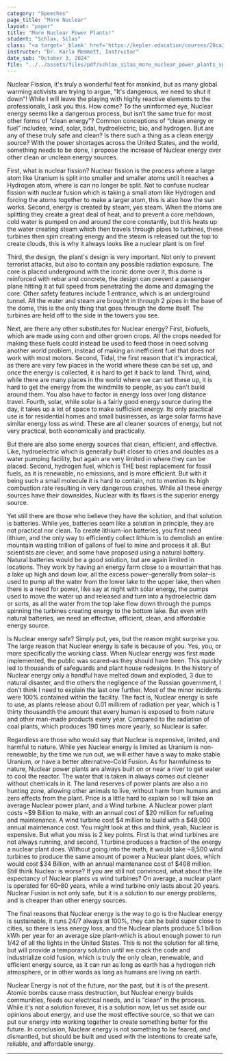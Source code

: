 ```yaml
---
category: "Speeches"
page_title: "More Nuclear"
layout: "paper"
title: "More Nuclear Power Plants!"
student: "Schlax, Silas"
class: "<a target='_blank' href='https://kepler.education/courses/28ca2a85-a1e4-489b-ad9b-e17592c84137'>Speech and Debate</a>, 1:30 pm EST"
instructor: "Dr. Karla Memmott, Instructor"
date_sub: "October 3, 2024"
file: "../../assets/files/pdf/schlax_silas_more_nuclear_power_plants_speech_and_debate.pdf"
---
```


Nuclear Fission, it's truly a wonderful feat for mankind, but as many global warming activists are trying to argue, “It's dangerous, we need to shut it down"! While I will leave the playing with highly reactive elements to the professionals, I ask you this. How come? To the uninformed eye, Nuclear energy seems like a dangerous process, but isn’t the same true for most other forms of “clean energy”? Common conceptions of “clean energy or fuel” includes; wind, solar, tidal, hydroelectric, bio, and hydrogen. But are any of these truly safe and clean? Is there such a thing as a clean energy source? With the power shortages across the United States, and the world, something needs to be done, I propose the increase of Nuclear energy over other clean or unclean energy sources.

First, what is nuclear fission? Nuclear fission is the process where a large atom like Uranium is split into smaller and smaller atoms until it reaches a Hydrogen atom, where is can no longer be split. Not to confuse nuclear fission with nuclear fusion which is taking a small atom like Hydrogen and forcing the atoms together to make a larger atom, this is also how the sun works.
Second, energy is created by steam, yes steam. When the atoms are splitting they create a great deal of heat, and to prevent a core meltdown, cold water is pumped on and around the core constantly, but this heats up the water creating steam which then travels through pipes to turbines, these turbines then spin creating energy and the steam is released out the top to create clouds, this is why it always looks like a nuclear plant is on fire!

Third, the design, the plant's design is very important. Not only to prevent terrorist attacks, but also to contain any possible radiation exposure. The core is placed underground with the iconic dome over it, this dome is reinforced with rebar and concrete, the design can prevent a passenger plane hitting it at full speed from penetrating the dome and damaging the core. Other safety features include 1 entrance, which is an underground tunnel. All the water and steam are brought in through 2 pipes in the base of the dome, this is the only thing that goes through the dome itself. The turbines are held off to the side in the towers you see.

Next, are there any other substitutes for Nuclear energy? First, biofuels, which are made using corn and other grown crops. All the crops needed for making these fuels could instead be used to feed those in need solving another world problem, instead of making an inefficient fuel that does not work with most motors. Second, Tidal, the first reason that it's impractical, as there are very few places in the world where these can be set up, and once the energy is collected, it is hard to get it back to land. Third, wind, while there are many places in the world where we can set these up, it is hard to get the energy from the windmills to people, as you can’t build around them. You also have to factor in energy loss over long distance travel. Fourth, solar, while solar is a fairly good energy source during the day, it takes up a lot of space to make sufficient energy. Its only practical use is for residential homes and small businesses, as large solar farms have similar energy loss as wind. These are all cleaner sources of energy, but not very practical, both economically and practically.

But there are also some energy sources that clean, efficient, and effective. Like, hydroelectric which is generally built closer to cities and doubles as a water pumping facility, but again are very limited in where they can be placed. Second, hydrogen fuel, which is THE best replacement for fossil fuels, as it is renewable, no emissions, and is more efficient. But with it being such a small molecule it is hard to contain, not to mention its high combustion rate resulting in very dangerous crashes. While all these energy sources have their downsides, Nuclear with its flaws is the superior energy source.

Yet still there are those who believe they have the solution, and that solution is batteries. While yes, batteries seam like a solution in principle, they are not practical nor clean. To create lithium-ion batteries, you first need lithium, and the only way to efficiently collect lithium is to demolish an entire mountain wasting trillion of gallons of fuel to mine and process it all. But scientists are clever, and some have proposed using a natural battery. Natural batteries would be a good solution, but are again limited in locations. They work by having an energy farm close to a mountain that has a lake up high and down low, all the excess power–generally from solar–is used to pump all the water from the lower lake to the upper lake, then when there is a need for power, like say at night with solar energy, the pumps used to move the water up and released and turn into a hydroelectric dam or sorts, as all the water from the top lake flow down through the pumps spinning the turbines creating energy to the bottom lake. But even with natural batteries, we need an effective, efficient, clean, and affordable energy source.

Is Nuclear energy safe? Simply put, yes, but the reason might surprise you. The large reason that Nuclear energy is safe is because of you. Yes, you, or more specifically the working class. When Nuclear energy was first made implemented, the public was scared–as they should have been. This quickly led to thousands of safeguards and plant house redesigns. In the history of Nuclear energy only a handful have melted down and exploded, 3 due to natural disaster, and the others the negligence of the Russian government, I don’t think I need to explain the last one further. Most of the minor incidents were 100% contained within the facility. The fact is, Nuclear energy is safe to use, as plants release about 0.01 millirem of radiation per year, which is 1 thirty thousandth the amount that every human is exposed to from nature and other man-made products every year. Compared to the radiation of coal plants, which produces 190 times more yearly, so Nuclear is safer.

Regardless are those who would say that Nuclear is expensive, limited, and harmful to nature. While yes Nuclear energy is limited as Uranium is non-renewable, by the time we run out, we will either have a way to make stable Uranium, or have a better alternative–Cold Fusion. As for harmfulness to nature, Nuclear power plants are always built on or near a river to get water to cool the reactor. The water that is taken in always comes out cleaner without chemicals in it. The land reserves of power plants are also a no hunting zone, allowing other animals to live, without harm from humans and zero effects from the plant. Price is a little hard to explain so I will take an average Nuclear power plant, and a Wind turbine. A Nuclear power plant costs ~$9 Billion to make, with an annual cost of $20 million for refueling and maintenance. A wind turbine cost $4 million to build with a $48,000 annual maintenance cost. You might look at this and think, yeah, Nuclear is expensive. But what you miss is 2 key points. First is that wind turbines are not always running, and second, 1 turbine produces a fraction of the energy a nuclear plant does. Without going into the math, it would take ~8,500 wind turbines to produce the same amount of power a Nuclear plant does, which would cost $34 Billion, with an annual maintenance cost of $408 million. Still think Nuclear is worse?  If you are still not convinced, what about the life expectancy of Nuclear plants vs wind turbines? On average, a nuclear plant is operated for 60–80 years, while a wind turbine only lasts about 20 years. Nuclear Fusion is not only safe, but it is a solution to our energy problems, and is cheaper than other energy sources. 

The final reasons that Nuclear energy is the way to go is the Nuclear energy is sustainable, it runs 24/7 always at 100%, they can be build super close to cities, so there is less energy loss, and the Nuclear plants produce 5.1 billion kWh per year for an average size plant–which is about enough power to run 1/42 of all the lights in the United States. This is not the solution for all time, but will provide a temporary solution until we crack the code and industrialize cold fusion, which is truly the only clean, renewable, and efficient energy source, as it can run as long as earth has a hydrogen rich atmosphere, or in other words as long as humans are living on earth.

Nuclear Energy is not of the future, nor the past, but it is of the present. Atomic bombs cause mass destruction, but Nuclear energy builds communities, feeds our electrical needs, and is “clean” in the process. While it's not a solution forever, it is a solution now, let us set aside our opinions about energy, and use the most effective source, so that we can put our energy into working together to create something better for the future. In conclusion, Nuclear energy is not something to be feared, and dismantled, but should be built and used with the intentions to create safe, reliable, and affordable energy.


---